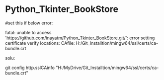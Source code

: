 # Python_Tkinter_BookStore

#set this if below error:

fatal: unable to access 'https://github.com/inayatm/Python_Tkinter_BookStore.git/': error setting certificate verify locations:
  CAfile: H:/Git_Installtion/mingw64/ssl/certs/ca-bundle.crt

solu:

git config http.sslCAinfo "H:/MyDrive/Git_Installtion/mingw64/ssl/certs/ca-bundle.crt"
